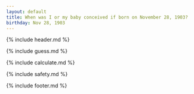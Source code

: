 ```yaml
---
layout: default
title: When was I or my baby conceived if born on November 28, 1903?
birthday: Nov 28, 1903
---
```


{% include header.md %}

{% include guess.md %}

{% include calculate.md %}

{% include safety.md %}

{% include footer.md %}



